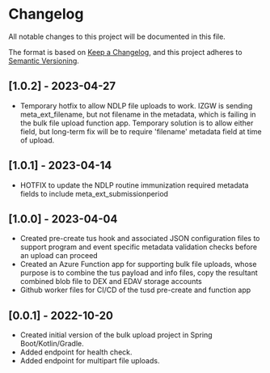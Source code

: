# Changelog
All notable changes to this project will be documented in this file.

The format is based on [Keep a Changelog](https://keepachangelog.com/en/1.0.0/),
and this project adheres to [Semantic Versioning](https://semver.org/spec/v2.0.0.html).


## [1.0.2] - 2023-04-27
-  Temporary hotfix to allow NDLP file uploads to work.  IZGW is sending meta_ext_filename, but not filename in the metadata, which is failing in the bulk file upload function app.  Temporary solution is to allow either field, but long-term fix will be to require 'filename' metadata field at time of upload.

## [1.0.1] - 2023-04-14
- HOTFIX to update the NDLP routine immunization required metadata fields to include meta_ext_submissionperiod

## [1.0.0] - 2023-04-04
- Created pre-create tus hook and associated JSON configuration files to support program and event specific metadata validation checks before an upload can proceed
- Created an Azure Function app for supporting bulk file uploads, whose purpose is to combine the tus payload and info files, copy the resultant combined blob file to DEX and EDAV storage accounts
- Github worker files for CI/CD of the tusd pre-create and function app
  
## [0.0.1] - 2022-10-20
- Created initial version of the bulk upload project in Spring Boot/Kotlin/Gradle.
- Added endpoint for health check.
- Added endpoint for multipart file uploads.
